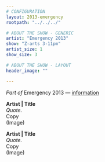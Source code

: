 ```yaml
---
# CONFIGURATION
layout: 2013-emergency
rootpath: "../../../"

# ABOUT THE SHOW - GENERIC
artist: "Emergency 2013"
show: "Z-arts 3-11pm"
artist_size: 1
show_size: 3

# ABOUT THE SHOW - LAYOUT
header_image: ""

---
```

*Part of* Emergency 2013 — [information](/current/2013-emergency/index.html)        
          
**Artist | Title**    
*Quote.*        
Copy        
(Image)        
        
**Artist | Title**    
*Quote.*        
Copy        
(Image)        